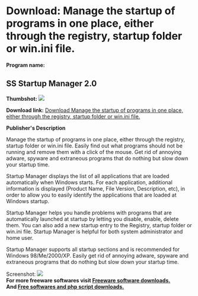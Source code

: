 # Download: Manage the startup of programs in one place, either through the registry, startup folder or win.ini file.

**Program name:**

## SS Startup Manager 2.0

  
**Thumbshot:** ![](http://www.freewarefiles.com/screenshot/ssstartupmngr_md.gif)   
  
**Download link:** [Download Manage the startup of programs in one place, either through the registry, startup folder or win.ini file.](http://freesoftwares.boysofts.com/SS-Startup-Manager_program_32744.html)  
  


**Publisher's Description**  
  


Manage the startup of programs in one place, either through the registry, startup folder or win.ini file. Easily find out what programs should not be running and remove them with a click of the mouse. Get rid of annoying adware, spyware and extraneous programs that do nothing but slow down your startup time. 

Startup Manager displays the list of all applications that are loaded automatically when Windows starts. For each application, additional information is displayed (Product Name, File Version, Description, etc), in order to allow you to easily identify the applications that are loaded at Windows startup. 

Startup Manager helps you handle problems with programs that are automatically launched at startup by letting you disable, enable, delete them. You can also add a new startup entry to the Registry, startup folder or win.ini file. Startup Manager is helpful for both system administrator and home user. 

Startup Manager supports all startup sections and is recommended for Windows 98/Me/2000/XP. Easily get rid of annoying adware, spyware and extraneous programs that do nothing but slow down your startup time. 

  
  
Screenshot: ![](http://www.freewarefiles.com/screenshot/ssstartupmngr.gif)   
**For more freeware softwares visit [Freeware software downloads.](http://freesoftwares.boysofts.com/)**   
**And [Free softwares and php script downloads.](http://www.boysofts.com/)**
